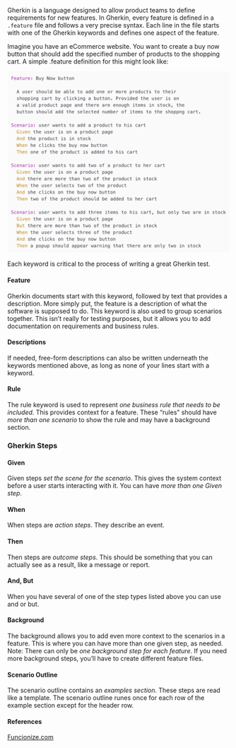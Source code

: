 Gherkin is a language designed to allow product teams to define requirements for new features. In Gherkin, every feature is defined in a `.feature` file and follows a very precise syntax. Each line in the file starts with one of the Gherkin keywords and defines one aspect of the feature.

Imagine you have an eCommerce website. You want to create a buy now button that should add the specified number of products to the shopping cart. A simple .feature definition for this might look like:

![gherkin](gherkin.png)

Each keyword is critical to the process of writing a great Gherkin test.

#### Feature
Gherkin documents start with this keyword, followed by text that provides a description. More simply put, the feature is a description of what the software is supposed to do. This keyword is also used to group scenarios together.
This isn’t really for testing purposes, but it allows you to add documentation on requirements and business rules.

#### Descriptions
If needed, free-form descriptions can also be written underneath the keywords mentioned above, as long as none of your lines start with a keyword.

#### Rule
The rule keyword is used to represent *one business rule that needs to be included*. This provides context for a feature. These “rules” should have *more than one scenario* to show the rule and may have a background section.

### Gherkin Steps

#### Given
Given steps *set the scene for the scenario*. This gives the system context before a user starts interacting with it. You can have *more than one Given step*. 

#### When
When steps are *action steps*. They describe an event. 

#### Then
Then steps are *outcome steps*. This should be something that you can actually see as a result, like a message or report.

#### And, But
When you have several of one of the step types listed above you can use and or but.

#### Background
The background allows you to add even more context to the scenarios in a feature. This is where you can have more than one given step, as needed.
Note: There can only be *one background step for each feature*. If you need more background steps, you’ll have to create different feature files. 

#### Scenario Outline
The scenario outline contains an *examples section*. These steps are read like a template. The scenario outline runes once for each row of the example section except for the header row.






#### References
[Funcionize.com](https://www.functionize.com/blog/what-is-gherkin-how-do-you-write-gherkin-tests)

